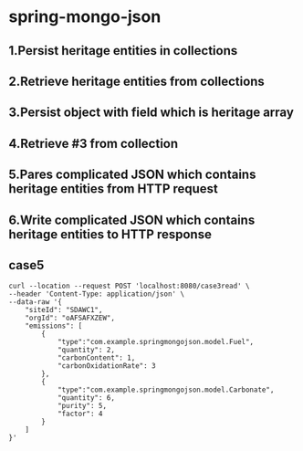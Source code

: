 # spring-mongo-json

## 1.Persist heritage entities in collections
## 2.Retrieve heritage entities from collections
## 3.Persist object with field which is heritage array 
## 4.Retrieve #3 from collection 
## 5.Pares complicated JSON which contains heritage entities from HTTP request
## 6.Write complicated JSON which contains heritage entities to HTTP response

## case5
```shell
curl --location --request POST 'localhost:8080/case3read' \
--header 'Content-Type: application/json' \
--data-raw '{
    "siteId": "SDAWC1",
    "orgId": "oAFSAFXZEW",
    "emissions": [
        {
            "type":"com.example.springmongojson.model.Fuel",
            "quantity": 2,
            "carbonContent": 1,
            "carbonOxidationRate": 3
        },
        {
            "type":"com.example.springmongojson.model.Carbonate",
            "quantity": 6,
            "purity": 5,
            "factor": 4
        }
    ]
}'
```